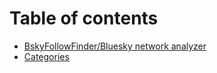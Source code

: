 # Table of contents

* [BskyFollowFinder/Bluesky network analyzer](README.md)
* [Categories](categories.md)
